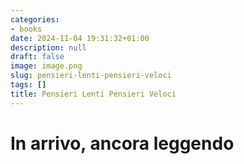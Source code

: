 ```yaml
---
categories:
- books
date: 2024-11-04 19:31:32+01:00
description: null
draft: false
image: image.png
slug: pensieri-lenti-pensieri-veloci
tags: []
title: Pensieri Lenti Pensieri Veloci
---
```


# In arrivo, ancora leggendo